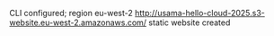 CLI configured; region eu-west-2
http://usama-hello-cloud-2025.s3-website.eu-west-2.amazonaws.com/ static website created
